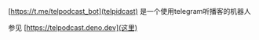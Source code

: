 [https://t.me/telpodcast_bot](telpidcast) 是一个使用telegram听播客的机器人

参见 [https://telpodcast.deno.dev](这里)
